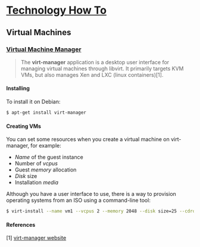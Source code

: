 # [Technology How To](/readme.md)

## Virtual Machines

### [Virtual Machine Manager](/virt-manager.md)

> The **virt-manager** application is a desktop user interface for managing virtual machines through libvirt. It primarily targets KVM VMs, but also manages Xen and LXC (linux containers)[1].

#### Installing

To install it on Debian:

```sh
$ apt-get install virt-manager
```

#### Creating VMs

You can set some resources when you create a virtual machine on virt-manager, for example:

- *Name* of the guest instance
- Number of *vcpus*
- Guest *memory* allocation
- *Disk* size
- Installation *media*

Although you have a user interface to use, there is a way to provision operating systems from an ISO using a command-line tool:

```sh
$ virt-install --name vm1 --vcpus 2 --memory 2048 --disk size=25 --cdrom /home/cluster/iso/your-favorite-distro.iso
```

#### References

[1] [virt-manager website](https://virt-manager.org/)
